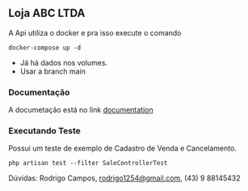 ## Loja ABC LTDA

A Api utiliza o docker e pra isso execute o comando 

```docker-compose up -d```

* Já há dados nos volumes.
* Usar a branch main

### Documentação

A documetação está no link [documentation](https://documenter.getpostman.com/view/167485/2sA2xcZuaT)

### Executando Teste

Possui um teste de exemplo de Cadastro de Venda e Cancelamento.

```php artisan test --filter SaleControllerTest```

Dúvidas: Rodrigo Campos, rodrigo1254@gmail.com, (43) 9 88145432